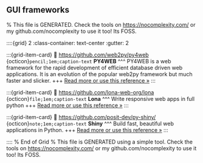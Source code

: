 ## GUI frameworks  

% This file is GENERATED. Check the tools on https://nocomplexity.com/ or my github.com/nocomplexity to use it too! Its FOSS. 

::::{grid} 2
:class-container: text-center
:gutter: 2

:::{grid-item-card}
:link: https://github.com/web2py/py4web 
{octicon}`pencil;1em;caption-text` **PY4WEB**
^^^
PY4WEB is a web framework for the rapid development of efficient database driven web applications. It is an evolution of the popular web2py framework but much faster and slicker.
+++
[Read more or use this reference »](https://github.com/web2py/py4web)
:::


:::{grid-item-card}
:link: https://github.com/lona-web-org/lona 
{octicon}`file;1em;caption-text` **Lona**
^^^
Write responsive web apps in full python 
+++
[Read more or use this reference »](https://github.com/lona-web-org/lona)
:::


:::{grid-item-card}
:link: https://github.com/posit-dev/py-shiny/ 
{octicon}`note;1em;caption-text` **Shiny**
^^^
Build fast, beautiful web applications in Python.
+++
[Read more or use this reference »](https://github.com/posit-dev/py-shiny/)
:::


:::: 
 % End of Grid 
% This file is GENERATED using a simple tool. Check the tools on https://nocomplexity.com/ or my github.com/nocomplexity to use it too! Its FOSS. 

